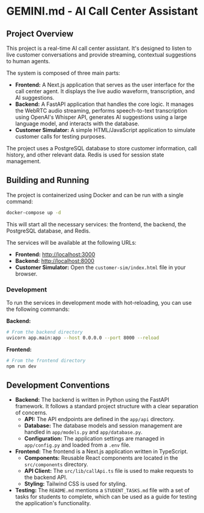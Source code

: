 # GEMINI.md - AI Call Center Assistant

## Project Overview

This project is a real-time AI call center assistant. It's designed to listen to live customer conversations and provide streaming, contextual suggestions to human agents.

The system is composed of three main parts:

*   **Frontend:** A Next.js application that serves as the user interface for the call center agent. It displays the live audio waveform, transcription, and AI suggestions.
*   **Backend:** A FastAPI application that handles the core logic. It manages the WebRTC audio streaming, performs speech-to-text transcription using OpenAI's Whisper API, generates AI suggestions using a large language model, and interacts with the database.
*   **Customer Simulator:** A simple HTML/JavaScript application to simulate customer calls for testing purposes.

The project uses a PostgreSQL database to store customer information, call history, and other relevant data. Redis is used for session state management.

## Building and Running

The project is containerized using Docker and can be run with a single command:

```bash
docker-compose up -d
```

This will start all the necessary services: the frontend, the backend, the PostgreSQL database, and Redis.

The services will be available at the following URLs:

*   **Frontend:** [http://localhost:3000](http://localhost:3000)
*   **Backend:** [http://localhost:8000](http://localhost:8000)
*   **Customer Simulator:** Open the `customer-sim/index.html` file in your browser.

### Development

To run the services in development mode with hot-reloading, you can use the following commands:

**Backend:**

```bash
# From the backend directory
uvicorn app.main:app --host 0.0.0.0 --port 8000 --reload
```

**Frontend:**

```bash
# From the frontend directory
npm run dev
```

## Development Conventions

*   **Backend:** The backend is written in Python using the FastAPI framework. It follows a standard project structure with a clear separation of concerns.
    *   **API:** The API endpoints are defined in the `app/api` directory.
    *   **Database:** The database models and session management are handled in `app/models.py` and `app/database.py`.
    *   **Configuration:** The application settings are managed in `app/config.py` and loaded from a `.env` file.
*   **Frontend:** The frontend is a Next.js application written in TypeScript.
    *   **Components:** Reusable React components are located in the `src/components` directory.
    *   **API Client:** The `src/lib/callApi.ts` file is used to make requests to the backend API.
    *   **Styling:** Tailwind CSS is used for styling.
*   **Testing:** The `README.md` mentions a `STUDENT_TASKS.md` file with a set of tasks for students to complete, which can be used as a guide for testing the application's functionality.

